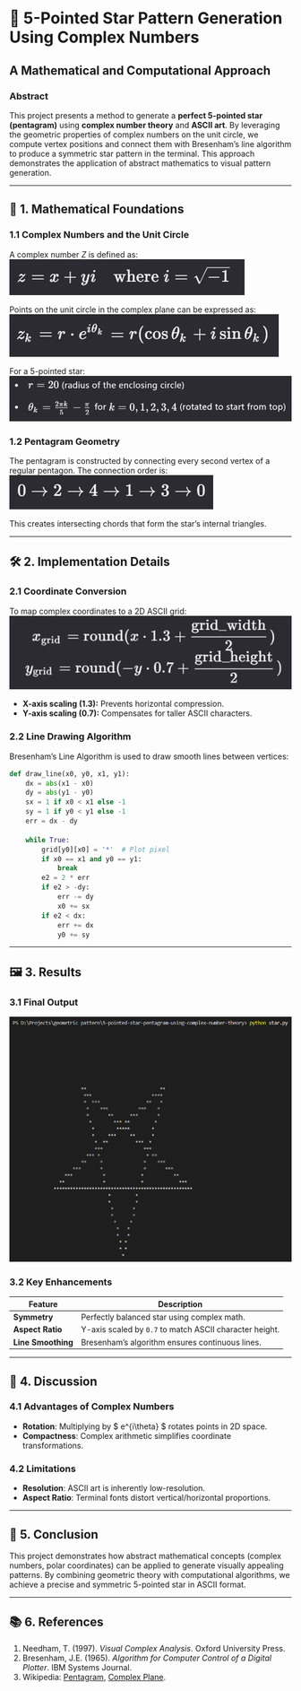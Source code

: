 # 🌟 5-Pointed Star Pattern Generation Using Complex Numbers  
## A Mathematical and Computational Approach  

### Abstract  
This project presents a method to generate a **perfect 5-pointed star (pentagram)** using **complex number theory** and **ASCII art**. By leveraging the geometric properties of complex numbers on the unit circle, we compute vertex positions and connect them with Bresenham’s line algorithm to produce a symmetric star pattern in the terminal. This approach demonstrates the application of abstract mathematics to visual pattern generation.

---

## 🧮 1. Mathematical Foundations  

### 1.1 Complex Numbers and the Unit Circle  
A complex number *Z* is defined as:  
![alt text](image-1.png) 

Points on the unit circle in the complex plane can be expressed as:  
![alt text](image-2.png) 

For a 5-pointed star:  
![alt text](image-3.png)

### 1.2 Pentagram Geometry  
The pentagram is constructed by connecting every second vertex of a regular pentagon. The connection order is:  
![alt text](image-4.png) 

This creates intersecting chords that form the star’s internal triangles.

---

## 🛠️ 2. Implementation Details  

### 2.1 Coordinate Conversion  
To map complex coordinates to a 2D ASCII grid:  
![alt text](image-5.png) 
- **X-axis scaling (1.3):** Prevents horizontal compression.  
- **Y-axis scaling (0.7):** Compensates for taller ASCII characters.  

### 2.2 Line Drawing Algorithm  
Bresenham’s Line Algorithm is used to draw smooth lines between vertices:  
```python
def draw_line(x0, y0, x1, y1):
    dx = abs(x1 - x0)
    dy = abs(y1 - y0)
    sx = 1 if x0 < x1 else -1
    sy = 1 if y0 < y1 else -1
    err = dx - dy

    while True:
        grid[y0][x0] = '*'  # Plot pixel
        if x0 == x1 and y0 == y1:
            break
        e2 = 2 * err
        if e2 > -dy:
            err -= dy
            x0 += sx
        if e2 < dx:
            err += dx
            y0 += sy
```

---

## 🖼️ 3. Results  

### 3.1 Final Output  
![alt text](image-6.png)

### 3.2 Key Enhancements  
| Feature | Description |
|--------|-------------|
| **Symmetry** | Perfectly balanced star using complex math. |
| **Aspect Ratio** | Y-axis scaled by `0.7` to match ASCII character height. |
| **Line Smoothing** | Bresenham’s algorithm ensures continuous lines. |

---

## 📌 4. Discussion  

### 4.1 Advantages of Complex Numbers  
- **Rotation**: Multiplying by $ e^{i\theta} $ rotates points in 2D space.  
- **Compactness**: Complex arithmetic simplifies coordinate transformations.  

### 4.2 Limitations  
- **Resolution**: ASCII art is inherently low-resolution.  
- **Aspect Ratio**: Terminal fonts distort vertical/horizontal proportions.  

---

## 🚀 5. Conclusion  

This project demonstrates how abstract mathematical concepts (complex numbers, polar coordinates) can be applied to generate visually appealing patterns. By combining geometric theory with computational algorithms, we achieve a precise and symmetric 5-pointed star in ASCII format.

---

## 📚 6. References  
1. Needham, T. (1997). *Visual Complex Analysis*. Oxford University Press.  
2. Bresenham, J.E. (1965). *Algorithm for Computer Control of a Digital Plotter*. IBM Systems Journal.  
3. Wikipedia: [Pentagram](https://en.wikipedia.org/wiki/Pentagram), [Complex Plane](https://en.wikipedia.org/wiki/Complex_plane).  


